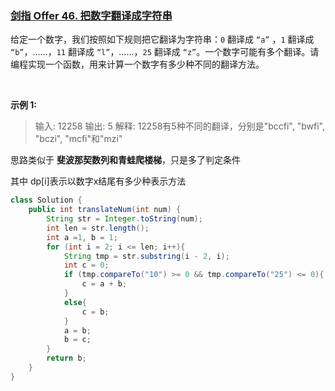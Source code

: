 ### [剑指 Offer 46. 把数字翻译成字符串](https://leetcode.cn/problems/ba-shu-zi-fan-yi-cheng-zi-fu-chuan-lcof/)

给定一个数字，我们按照如下规则把它翻译为字符串：`0` 翻译成 `“a”` ，`1` 翻译成 `“b”`，……，`11` 翻译成 `“l”`，……，`25` 翻译成 `“z”`。一个数字可能有多个翻译。请编程实现一个函数，用来计算一个数字有多少种不同的翻译方法。

 

**示例 1:**

> 输入: 12258
输出: 5
解释: 12258有5种不同的翻译，分别是"bccfi", "bwfi", "bczi", "mcfi"和"mzi"
 
思路类似于 **斐波那契数列和青蛙爬楼梯**，只是多了判定条件

其中 dp[i]表示以数字x结尾有多少种表示方法

```java
class Solution {
    public int translateNum(int num) {
        String str = Integer.toString(num);
        int len = str.length();
        int a =1, b = 1;
        for (int i = 2; i <= len; i++){
            String tmp = str.substring(i - 2, i);
            int c = 0;
            if (tmp.compareTo("10") >= 0 && tmp.compareTo("25") <= 0){
                c = a + b;
            }
            else{
                c = b;
            }
            a = b;
            b = c;
        }
        return b;
    }
}
```